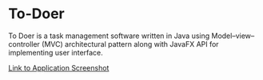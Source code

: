 # To-Doer
To Doer is a task management software written in Java using Model–view–controller (MVC) architectural pattern along with JavaFX API for implementing user interface.

[Link to Application Screenshot](https://drive.google.com/file/d/0BzgSoXhBOv6xZEl1VUtVZC1CSjg/view?usp=sharing)
